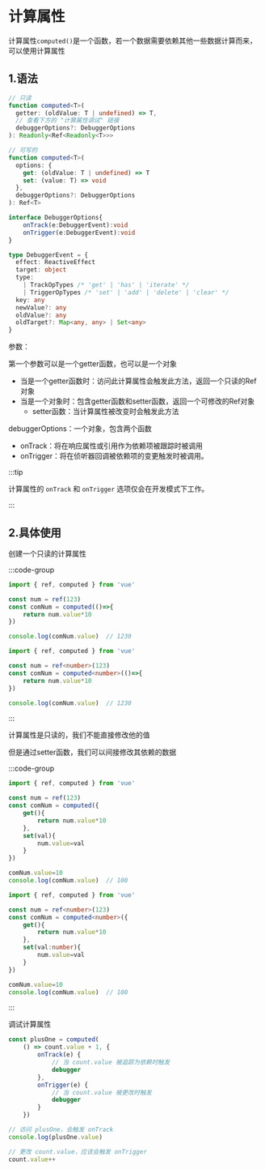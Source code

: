 # 计算属性

计算属性`computed()`是一个函数，若一个数据需要依赖其他一些数据计算而来，可以使用计算属性

## 1.语法

```ts
// 只读
function computed<T>(
  getter: (oldValue: T | undefined) => T,
  // 查看下方的 "计算属性调试" 链接
  debuggerOptions?: DebuggerOptions
): Readonly<Ref<Readonly<T>>>

// 可写的
function computed<T>(
  options: {
    get: (oldValue: T | undefined) => T
    set: (value: T) => void
  },
  debuggerOptions?: DebuggerOptions
): Ref<T>

interface DebuggerOptions{
    onTrack(e:DebuggerEvent):void
    onTrigger(e:DebuggerEvent):void
}

type DebuggerEvent = {
  effect: ReactiveEffect
  target: object
  type:
    | TrackOpTypes /* 'get' | 'has' | 'iterate' */
    | TriggerOpTypes /* 'set' | 'add' | 'delete' | 'clear' */
  key: any
  newValue?: any
  oldValue?: any
  oldTarget?: Map<any, any> | Set<any>
}
```

参数：

第一个参数可以是一个getter函数，也可以是一个对象

- 当是一个getter函数时：访问此计算属性会触发此方法，返回一个只读的Ref对象
- 当是一个对象时：包含getter函数和setter函数，返回一个可修改的Ref对象
  - setter函数：当计算属性被改变时会触发此方法

debuggerOptions：一个对象，包含两个函数

- onTrack：将在响应属性或引用作为依赖项被跟踪时被调用
- onTrigger：将在侦听器回调被依赖项的变更触发时被调用。

:::tip 

计算属性的 `onTrack` 和 `onTrigger` 选项仅会在开发模式下工作。

:::



## 2.具体使用

创建一个只读的计算属性

:::code-group

```js [Js]
import { ref, computed } from 'vue'

const num = ref(123)
const comNum = computed(()=>{
    return num.value*10
})

console.log(comNum.value)  // 1230
```

```ts [Ts]
import { ref, computed } from 'vue'

const num = ref<number>(123)
const comNum = computed<number>(()=>{
    return num.value*10
})

console.log(comNum.value)  // 1230
```

:::

计算属性是只读的，我们不能直接修改他的值

但是通过setter函数，我们可以间接修改其依赖的数据

:::code-group

```js [Js]
import { ref, computed } from 'vue'

const num = ref(123)
const comNum = computed({
    get(){
        return num.value*10
    },
    set(val){
        num.value=val
    }
})

comNum.value=10
console.log(comNum.value)  // 100
```

```ts [Ts]
import { ref, computed } from 'vue'

const num = ref<number>(123)
const comNum = computed<number>({
    get(){
        return num.value*10
    },
    set(val:number){
        num.value=val
    }
})

comNum.value=10
console.log(comNum.value)  // 100
```

:::



调试计算属性

```js
const plusOne = computed(
    () => count.value + 1, {
        onTrack(e) {
            // 当 count.value 被追踪为依赖时触发
            debugger
        },
        onTrigger(e) {
            // 当 count.value 被更改时触发
            debugger
        }
    })

// 访问 plusOne，会触发 onTrack
console.log(plusOne.value)

// 更改 count.value，应该会触发 onTrigger
count.value++
```





